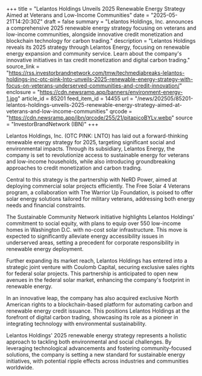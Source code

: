 +++
title = "Lelantos Holdings Unveils 2025 Renewable Energy Strategy Aimed at Veterans and Low-Income Communities"
date = "2025-05-21T14:20:30Z"
draft = false
summary = "Lelantos Holdings, Inc. announces a comprehensive 2025 renewable energy strategy focusing on veterans and low-income communities, alongside innovative credit monetization and blockchain technology for carbon trading."
description = "Lelantos Holdings reveals its 2025 strategy through Lelantos Energy, focusing on renewable energy expansion and community service. Learn about the company's innovative initiatives in tax credit monetization and digital carbon trading."
source_link = "https://rss.investorbrandnetwork.com/tmw/techmediabreaks-lelantos-holdings-inc-otc-pink-lnto-unveils-2025-renewable-energy-strategy-with-focus-on-veterans-underserved-communities-and-credit-innovation/"
enclosure = "https://cdn.newsramp.app/banners/environment-energy-1.jpg"
article_id = 85201
feed_item_id = 14455
url = "/news/202505/85201-lelantos-holdings-unveils-2025-renewable-energy-strategy-aimed-at-veterans-and-low-income-communities"
qrcode = "https://cdn.newsramp.app/ibn/qrcode/255/21/pitapicoBYLv.webp"
source = "InvestorBrandNetwork (IBN)"
+++

<p>Lelantos Holdings, Inc. (OTC PINK: LNTO) has laid out a forward-thinking renewable energy strategy for 2025, targeting significant social and environmental impacts. Through its subsidiary, Lelantos Energy, the company is set to revolutionize access to sustainable energy for veterans and low-income households, while also introducing groundbreaking approaches to credit monetization and carbon trading.</p><p>Central to this strategy is the partnership with NeRD Power, aimed at deploying commercial solar projects efficiently. The Free Solar 4 Veterans program, a collaboration with The Warrior Up Foundation, is poised to offer solar energy solutions tailored for military veterans, addressing both energy needs and financial constraints.</p><p>The Sustainable Community Network initiative highlights Lelantos Holdings' commitment to social equity, with plans to equip over 550 low-income homes in Washington D.C. with no-cost solar infrastructure. This move is expected to significantly alleviate energy accessibility issues in underserved areas, setting a precedent for corporate responsibility in renewable energy deployment.</p><p>Further expanding its market reach, Lelantos Holdings has entered into a strategic joint venture with Coulomb Capital, securing exclusive sales rights for federal solar projects. This partnership is anticipated to open new avenues in the federal solar market, enhancing the company's footprint in renewable energy.</p><p>In an innovative leap, the company has also acquired exclusive North American rights to a blockchain-based platform for automating carbon and renewable energy credit issuance. This positions Lelantos Holdings at the forefront of digital carbon trading, showcasing its role as a pioneer in integrating technology with environmental sustainability.</p><p>Lelantos Holdings' 2025 renewable energy strategy represents a holistic approach to tackling both environmental and social challenges. By leveraging technological advancements and fostering community-focused solutions, the company is setting a new standard for sustainable energy initiatives, with potential ripple effects across industries and communities worldwide.</p>